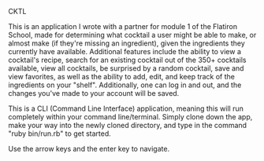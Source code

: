 CKTL

This is an application I wrote with a partner for module 1 of the Flatiron School, made for determining what cocktail a user might be able to make, or almost make (if they're missing an ingredient), given the ingredients they currently have available. Additional features include the ability to view a cocktail's recipe, search for an existing cocktail out of the 350+ cocktails available, view all cocktails, be surprised by a random cocktail, save and view favorites, as well as the ability to add, edit, and keep track of the ingredients on your "shelf". Additionally, one can log in and out, and the changes you've made to your account will be saved.

This is a CLI (Command Line Interface) application, meaning this will run completely within your command line/terminal. Simply clone down the app, make your way into the newly cloned directory, and type in the command "ruby bin/run.rb" to get started.

Use the arrow keys and the enter key to navigate.
